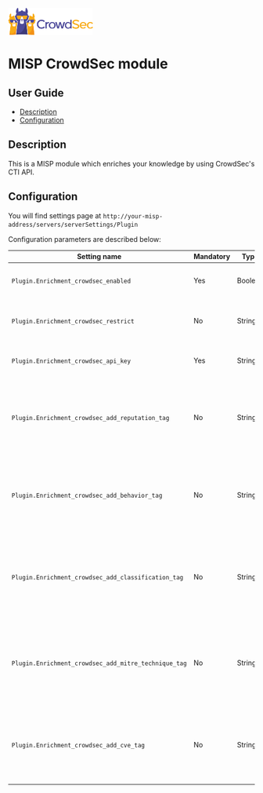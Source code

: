 ![CrowdSec Logo](images/logo_crowdsec.png)

# MISP CrowdSec module

## User Guide

<!-- START doctoc generated TOC please keep comment here to allow auto update -->
<!-- DON'T EDIT THIS SECTION, INSTEAD RE-RUN doctoc TO UPDATE -->

- [Description](#description)
- [Configuration](#configuration)

<!-- END doctoc generated TOC please keep comment here to allow auto update -->

## Description

This is a MISP module which enriches your knowledge by using CrowdSec's CTI API.

## Configuration

You will find settings page at `http://your-misp-address/servers/serverSettings/Plugin`

Configuration parameters are described below:


| Setting name      | Mandatory | Type | Description                                                                                                                                                                                                                                         |
|-----------------------------------------------| ------------ | ---------------------------------------------------------------------------------------------------------------------------------------------------------- |-----------------------------------------------------------------------------------------------------------------------------------------------------------------------------------------------------------------------------------------------------|
| `Plugin.Enrichment_crowdsec_enabled` | Yes  | Boolean | Enable or disable the crowdsec module                                                                                                                                             |
| `Plugin.Enrichment_crowdsec_restrict` | No | String | Restrict the crowdsec module to the given organisation. |
| `Plugin.Enrichment_crowdsec_api_key` | Yes          | String  | CrowdSec CTI  API key. See [instructions to obtain it](https://docs.crowdsec.net/docs/next/cti_api/getting_started/#getting-an-api-key)                                  |
| `Plugin.Enrichment_crowdsec_add_reputation_tag` | No        | String    | Enable/disable the creation of a reputation tag for the IP attribute. You can use  `True` or `False` as string value. Default: `True`     |
| `Plugin.Enrichment_crowdsec_add_behavior_tag` | No     | String    | Enable/disable the creation of a behavior tag for the IP attribute. You can use  `True` or `False` as string value. Default: `True`                                                  |
| `Plugin.Enrichment_crowdsec_add_classification_tag` | No        | String    | Enable/disable the creation of a classification tag for the IP attribute. You can use  `True` or `False` as string value. Default: `True`                                                        |
| `Plugin.Enrichment_crowdsec_add_mitre_technique_tag` | No        | String | Enable/disable the creation of a mitre technique tag for the IP attribute. You can use  `True` or `False` as string value. Default: `True`                                    |
| `Plugin.Enrichment_crowdsec_add_cve_tag` | No | String | Enable/disable the creation of a cve tag for the IP attribute. You can use  `True` or `False` as string value. Default: `True`                                        |

